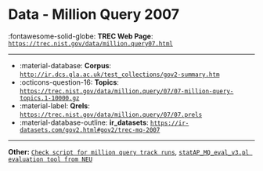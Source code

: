 # Data - Million Query 2007 

:fontawesome-solid-globe: **TREC Web Page**: [`https://trec.nist.gov/data/million.query07.html`](https://trec.nist.gov/data/million.query07.html)

---

- :material-database: **Corpus**: [`http://ir.dcs.gla.ac.uk/test_collections/gov2-summary.htm`](http://ir.dcs.gla.ac.uk/test_collections/gov2-summary.htm)
- :octicons-question-16: **Topics**: [`https://trec.nist.gov/data/million.query/07/07-million-query-topics.1-10000.gz`](https://trec.nist.gov/data/million.query/07/07-million-query-topics.1-10000.gz)
- :material-label: **Qrels**: [`https://trec.nist.gov/data/million.query/07/07.prels`](https://trec.nist.gov/data/million.query/07/07.prels)
- :material-database-outline: **ir_datasets**: [`https://ir-datasets.com/gov2.html#gov2/trec-mq-2007`](https://ir-datasets.com/gov2.html#gov2/trec-mq-2007)


---

**Other:** [`Check script for million query track runs`](https://trec.nist.gov/data/million.query/07/check_mq.pl), [`statAP_MQ_eval_v3.pl evaluation tool from NEU`](https://trec.nist.gov/data/million.query/07/statAP_MQ_eval_v3.pl)
